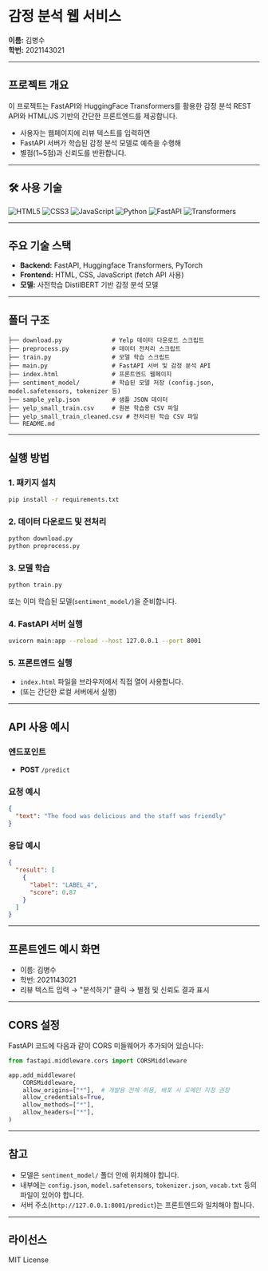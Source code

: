 # 감정 분석 웹 서비스

**이름:** 김병수  
**학번:** 2021143021  

---

## 프로젝트 개요

이 프로젝트는 FastAPI와 HuggingFace Transformers를 활용한 감정 분석 REST API와 HTML/JS 기반의 간단한 프론트엔드를 제공합니다.

- 사용자는 웹페이지에 리뷰 텍스트를 입력하면
- FastAPI 서버가 학습된 감정 분석 모델로 예측을 수행해
- 별점(1~5점)과 신뢰도를 반환합니다.

---

## 🛠️ 사용 기술

![HTML5](https://img.shields.io/badge/HTML5-E34F26?style=for-the-badge&logo=HTML5&logoColor=white)
![CSS3](https://img.shields.io/badge/CSS3-1572B6?style=for-the-badge&logo=CSS3&logoColor=white)
![JavaScript](https://img.shields.io/badge/JavaScript-F7DF1E?style=for-the-badge&logo=JavaScript&logoColor=black)
![Python](https://img.shields.io/badge/Python-3776AB?style=for-the-badge&logo=Python&logoColor=white)
![FastAPI](https://img.shields.io/badge/FastAPI-009688?style=for-the-badge&logo=FastAPI&logoColor=white)
![Transformers](https://img.shields.io/badge/Transformers-FF9900?style=for-the-badge&logo=HuggingFace&logoColor=white)

---

## 주요 기술 스택

- **Backend:** FastAPI, Huggingface Transformers, PyTorch
- **Frontend:** HTML, CSS, JavaScript (fetch API 사용)
- **모델:** 사전학습 DistilBERT 기반 감정 분석 모델

---

## 폴더 구조

```
├── download.py              # Yelp 데이터 다운로드 스크립트
├── preprocess.py            # 데이터 전처리 스크립트
├── train.py                 # 모델 학습 스크립트
├── main.py                  # FastAPI 서버 및 감정 분석 API
├── index.html               # 프론트엔드 웹페이지
├── sentiment_model/         # 학습된 모델 저장 (config.json, model.safetensors, tokenizer 등)
├── sample_yelp.json         # 샘플 JSON 데이터
├── yelp_small_train.csv     # 원본 학습용 CSV 파일
├── yelp_small_train_cleaned.csv # 전처리된 학습 CSV 파일
└── README.md
```

---

## 실행 방법

### 1. 패키지 설치

```bash
pip install -r requirements.txt
```

### 2. 데이터 다운로드 및 전처리

```bash
python download.py
python preprocess.py
```

### 3. 모델 학습

```bash
python train.py
```

또는 이미 학습된 모델(`sentiment_model/`)을 준비합니다.

### 4. FastAPI 서버 실행

```bash
uvicorn main:app --reload --host 127.0.0.1 --port 8001
```

### 5. 프론트엔드 실행

- `index.html` 파일을 브라우저에서 직접 열어 사용합니다.
- (또는 간단한 로컬 서버에서 실행)

---

## API 사용 예시

### 엔드포인트

- **POST** `/predict`

### 요청 예시

```json
{
  "text": "The food was delicious and the staff was friendly"
}
```

### 응답 예시

```json
{
  "result": [
    {
      "label": "LABEL_4",
      "score": 0.87
    }
  ]
}
```

---

## 프론트엔드 예시 화면

- 이름: 김병수
- 학번: 2021143021
- 리뷰 텍스트 입력 → "분석하기" 클릭 → 별점 및 신뢰도 결과 표시

---

## CORS 설정

FastAPI 코드에 다음과 같이 CORS 미들웨어가 추가되어 있습니다:

```python
from fastapi.middleware.cors import CORSMiddleware

app.add_middleware(
    CORSMiddleware,
    allow_origins=["*"],  # 개발용 전체 허용, 배포 시 도메인 지정 권장
    allow_credentials=True,
    allow_methods=["*"],
    allow_headers=["*"],
)
```

---

## 참고

- 모델은 `sentiment_model/` 폴더 안에 위치해야 합니다.
- 내부에는 `config.json`, `model.safetensors`, `tokenizer.json`, `vocab.txt` 등의 파일이 있어야 합니다.
- 서버 주소(`http://127.0.0.1:8001/predict`)는 프론트엔드와 일치해야 합니다.

---

## 라이선스

MIT License
